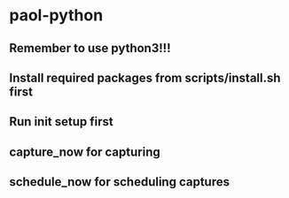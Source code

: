 # paol-python
## Remember to use python3!!!
## Install required packages from scripts/install.sh first
## Run init setup first
## capture_now for capturing
## schedule_now for scheduling captures
